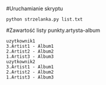 #Uruchamianie skryptu
```shell script
python strzelanka.py list.txt
```
#Zawartość listy
punkty.artysta-album
```
uzytkownik1
3.Artist1 - Album1
2.Artist2 - Album2
1.Artist3 - Album3
uzytkownik2
3.Artist1 - Album1
2.Artist2 - Album2
1.Artist3 - Album3
```